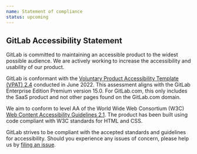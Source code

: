 ```yaml
---
name: Statement of compliance
status: upcoming
---
```


## GitLab Accessibility Statement

GitLab is committed to maintaining an accessible product to the widest possible
audience. We are actively working to increase the accessibility and usability of
our product.

GitLab is conformant with the [Voluntary Product Accessibility Template (VPAT) 2.4](/accessibility/vpat) conducted in June 2022. This assessment aligns with the GitLab Enterprise Edition Premium version 15.0. For GitLab.com, this only includes the SaaS product and not other pages found on the GitLab.com domain.

We aim to conform to level AA of the World Wide Web Consortium (W3C)
[Web Content Accessibility Guidelines 2.1](https://www.w3.org/TR/WCAG21/). The
product has been built using code compliant with W3C standards for HTML and CSS.

GitLab strives to be compliant with the accepted standards and guidelines for
accessibility. Should you experience any issues of concern, please help us by
[filing an issue](https://gitlab.com/gitlab-org/gitlab/issues/new?issue).
